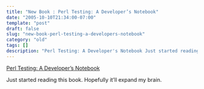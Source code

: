 ```yaml
---
title: "New Book : Perl Testing: A Developer’s Notebook"
date: "2005-10-10T21:34:00-07:00"
template: "post"
draft: false
slug: "new-book-perl-testing-a-developers-notebook"
category: "old"
tags: []
description: "Perl Testing: A Developer's Notebook Just started reading this book. Hopefully it'll expand my brain."
---
```

[Perl Testing: A Developer’s Notebook](https://www.oreilly.com/catalog/perltestingadn/)  
  
Just started reading this book. Hopefully it’ll expand my brain.

